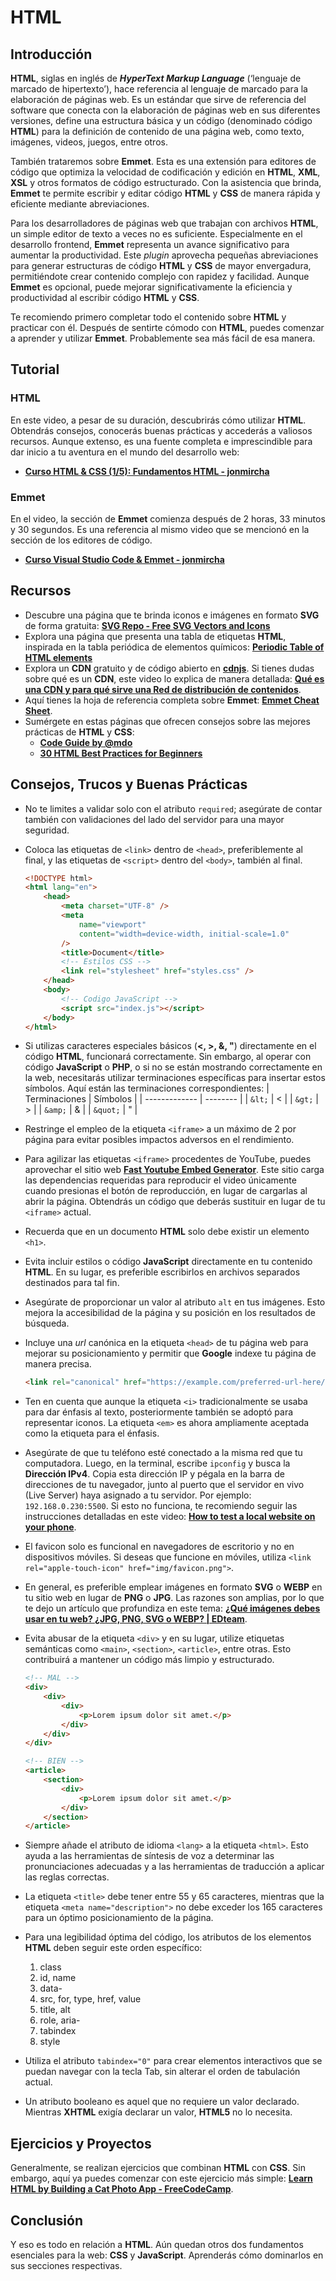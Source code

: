 # HTML

## Introducción

**HTML**, siglas en inglés de _**HyperText Markup Language**_ (‘lenguaje de marcado de hipertexto’), hace referencia al lenguaje de marcado para la elaboración de páginas web. Es un estándar que sirve de referencia del software que conecta con la elaboración de páginas web en sus diferentes versiones, define una estructura básica y un código (denominado código **HTML**) para la definición de contenido de una página web, como texto, imágenes, videos, juegos, entre otros.

También trataremos sobre **Emmet**. Esta es una extensión para editores de código que optimiza la velocidad de codificación y edición en **HTML**, **XML**, **XSL** y otros formatos de código estructurado. Con la asistencia que brinda, **Emmet** te permite escribir y editar código **HTML** y **CSS** de manera rápida y eficiente mediante abreviaciones.

Para los desarrolladores de páginas web que trabajan con archivos **HTML**, un simple editor de texto a veces no es suficiente. Especialmente en el desarrollo frontend, **Emmet** representa un avance significativo para aumentar la productividad. Este _plugin_ aprovecha pequeñas abreviaciones para generar estructuras de código **HTML** y **CSS** de mayor envergadura, permitiéndote crear contenido complejo con rapidez y facilidad. Aunque **Emmet** es opcional, puede mejorar significativamente la eficiencia y productividad al escribir código **HTML** y **CSS**.

Te recomiendo primero completar todo el contenido sobre **HTML** y practicar con él. Después de sentirte cómodo con **HTML**, puedes comenzar a aprender y utilizar **Emmet**. Probablemente sea más fácil de esa manera.

## Tutorial

### HTML

En este video, a pesar de su duración, descubrirás cómo utilizar **HTML**. Obtendrás consejos, conocerás buenas prácticas y accederás a valiosos recursos. Aunque extenso, es una fuente completa e imprescindible para dar inicio a tu aventura en el mundo del desarrollo web:

-   **[Curso HTML & CSS (1/5): Fundamentos HTML - jonmircha](https://www.youtube.com/watch?v=-oK6zL01fNM)**

### Emmet

En el video, la sección de **Emmet** comienza después de 2 horas, 33 minutos y 30 segundos. Es una referencia al mismo video que se mencionó en la sección de los editores de código.

-   **[Curso Visual Studio Code & Emmet - jonmircha](https://www.youtube.com/watch?v=KpgVF0mXOUs&t=9210s)**

## Recursos

-   Descubre una página que te brinda iconos e imágenes en formato **SVG** de forma gratuita: **[SVG Repo - Free SVG Vectors and Icons](https://www.svgrepo.com/)**
-   Explora una página que presenta una tabla de etiquetas **HTML**, inspirada en la tabla periódica de elementos químicos: **[Periodic Table of HTML elements](https://madebymike.github.io/html5-periodic-table/)**
-   Explora un **CDN** gratuito y de código abierto en **[cdnjs](https://cdnjs.com/)**. Si tienes dudas sobre qué es un **CDN**, este video lo explica de manera detallada: **[Qué es una CDN y para qué sirve una Red de distribución de contenidos](https://www.youtube.com/watch?v=_RSP3wagz7c)**.
-   Aquí tienes la hoja de referencia completa sobre **Emmet**: **[Emmet Cheat Sheet](https://docs.emmet.io/cheat-sheet/)**.
-   Sumérgete en estas páginas que ofrecen consejos sobre las mejores prácticas de **HTML** y **CSS**:
    -   **[Code Guide by @mdo](https://codeguide.co)**
    -   **[30 HTML Best Practices for Beginners](https://webdesign.tutsplus.com/30-html-best-practices-for-beginners--net-4957t)**

## Consejos, Trucos y Buenas Prácticas

-   No te limites a validar solo con el atributo `required`; asegúrate de contar también con validaciones del lado del servidor para una mayor seguridad.

-   Coloca las etiquetas de `<link>` dentro de `<head>`, preferiblemente al final, y las etiquetas de `<script>` dentro del `<body>`, también al final.

    ```html
    <!DOCTYPE html>
    <html lang="en">
        <head>
            <meta charset="UTF-8" />
            <meta
                name="viewport"
                content="width=device-width, initial-scale=1.0"
            />
            <title>Document</title>
            <!-- Estilos CSS -->
            <link rel="stylesheet" href="styles.css" />
        </head>
        <body>
            <!-- Codigo JavaScript -->
            <script src="index.js"></script>
        </body>
    </html>
    ```

-   Si utilizas caracteres especiales básicos (**<, >, &, "**) directamente en el código **HTML**, funcionará correctamente. Sin embargo, al operar con código **JavaScript** o **PHP**, o si no se están mostrando correctamente en la web, necesitarás utilizar terminaciones específicas para insertar estos símbolos. Aquí están las terminaciones correspondientes:
    | Terminaciones | Símbolos |
    | ------------- | -------- |
    | `&lt;` | < |
    | `&gt;` | > |
    | `&amp;` | & |
    | `&quot;` | " |

-   Restringe el empleo de la etiqueta `<iframe>` a un máximo de 2 por página para evitar posibles impactos adversos en el rendimiento.

-   Para agilizar las etiquetas `<iframe>` procedentes de YouTube, puedes aprovechar el sitio web **[Fast Youtube Embed Generator](https://tube.rvere.com)**. Este sitio carga las dependencias requeridas para reproducir el video únicamente cuando presionas el botón de reproducción, en lugar de cargarlas al abrir la página. Obtendrás un código que deberás sustituir en lugar de tu `<iframe>` actual.

-   Recuerda que en un documento **HTML** solo debe existir un elemento `<h1>`.

-   Evita incluir estilos o código **JavaScript** directamente en tu contenido **HTML**. En su lugar, es preferible escribirlos en archivos separados destinados para tal fin.

-   Asegúrate de proporcionar un valor al atributo `alt` en tus imágenes. Esto mejora la accesibilidad de la página y su posición en los resultados de búsqueda.

-   Incluye una _url_ canónica en la etiqueta `<head>` de tu página web para mejorar su posicionamiento y permitir que **Google** indexe tu página de manera precisa.

    ```html
    <link rel="canonical" href="https://example.com/preferred-url-here/" />
    ```

-   Ten en cuenta que aunque la etiqueta `<i>` tradicionalmente se usaba para dar énfasis al texto, posteriormente también se adoptó para representar iconos. La etiqueta `<em>` es ahora ampliamente aceptada como la etiqueta para el énfasis.

-   Asegúrate de que tu teléfono esté conectado a la misma red que tu computadora. Luego, en la terminal, escribe `ipconfig` y busca la **Dirección IPv4**. Copia esta dirección IP y pégala en la barra de direcciones de tu navegador, junto al puerto que el servidor en vivo (Live Server) haya asignado a tu servidor. Por ejemplo: `192.168.0.230:5500`. Si esto no funciona, te recomiendo seguir las instrucciones detalladas en este video: **[How to test a local website on your phone](https://www.youtube.com/watch?v=uRYHX4EwYYA)**.

-   El favicon solo es funcional en navegadores de escritorio y no en dispositivos móviles. Si deseas que funcione en móviles, utiliza `<link rel="apple-touch-icon" href="img/favicon.png">`.

-   En general, es preferible emplear imágenes en formato **SVG** o **WEBP** en tu sitio web en lugar de **PNG** o **JPG**. Las razones son amplias, por lo que te dejo un artículo que profundiza en este tema: **[¿Qué imágenes debes usar en tu web? ¿JPG, PNG, SVG o WEBP? | EDteam](https://ed.team/blog/que-imagenes-debes-usar-en-tu-web-jpg-png-svg-o-webp)**.

-   Evita abusar de la etiqueta `<div>` y en su lugar, utilize etiquetas semánticas como `<main>`, `<section>`, `<article>`, entre otras. Esto contribuirá a mantener un código más limpio y estructurado.

    ```html
    <!-- MAL -->
    <div>
        <div>
            <div>
                <p>Lorem ipsum dolor sit amet.</p>
            </div>
        </div>
    </div>

    <!-- BIEN -->
    <article>
        <section>
            <div>
                <p>Lorem ipsum dolor sit amet.</p>
            </div>
        </section>
    </article>
    ```

-   Siempre añade el atributo de idioma `<lang>` a la etiqueta `<html>`. Esto ayuda a las herramientas de síntesis de voz a determinar las pronunciaciones adecuadas y a las herramientas de traducción a aplicar las reglas correctas.

-   La etiqueta `<title>` debe tener entre 55 y 65 caracteres, mientras que la etiqueta `<meta name="description">` no debe exceder los 165 caracteres para un óptimo posicionamiento de la página.

-   Para una legibilidad óptima del código, los atributos de los elementos **HTML** deben seguir este orden específico:

    1. class
    2. id, name
    3. data-
    4. src, for, type, href, value
    5. title, alt
    6. role, aria-
    7. tabindex
    8. style

<!-- -   Verifica la accesibilidad de tu sitio web utilizando **[Page Speed Insights](https://pagespeed.web.dev)** para garantizar una experiencia de usuario óptima. -->

<!-- -   Si alguna vez tienes dudas acerca de la compatibilidad de una funcionalidad de **HTML** o **CSS** en distintos navegadores, puedes verificarlo en el sitio **https://caniuse.com/**. -->

-   Utiliza el atributo `tabindex="0"` para crear elementos interactivos que se puedan navegar con la tecla Tab, sin alterar el orden de tabulación actual.

-   Un atributo booleano es aquel que no requiere un valor declarado. Mientras **XHTML** exigía declarar un valor, **HTML5** no lo necesita.

## Ejercicios y Proyectos

Generalmente, se realizan ejercicios que combinan **HTML** con **CSS**. Sin embargo, aquí ya puedes comenzar con este ejercicio más simple: **[Learn HTML by Building a Cat Photo App - FreeCodeCamp](https://www.freecodecamp.org/learn/2022/responsive-web-design/#learn-html-by-building-a-cat-photo-app)**.

## Conclusión

Y eso es todo en relación a **HTML**. Aún quedan otros dos fundamentos esenciales para la web: **CSS** y **JavaScript**. Aprenderás cómo dominarlos en sus secciones respectivas.
